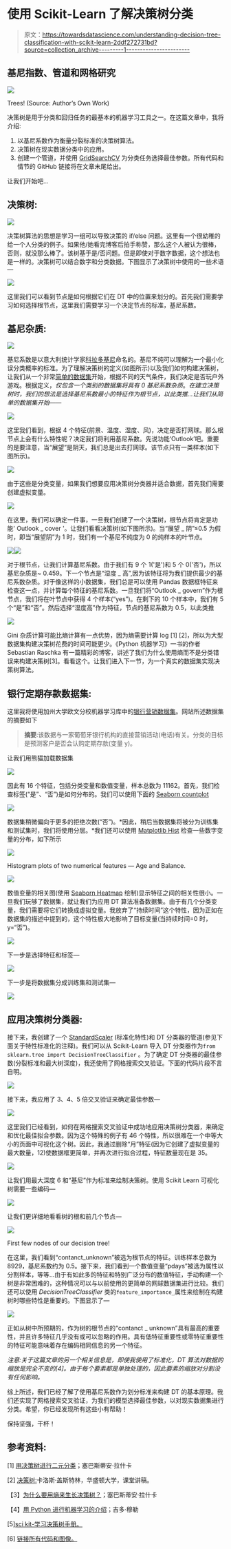 # 使用 Scikit-Learn 了解决策树分类

> 原文：<https://towardsdatascience.com/understanding-decision-tree-classification-with-scikit-learn-2ddf272731bd?source=collection_archive---------1----------------------->

## 基尼指数、管道和网格研究

![](img/1665a0fe496aa9f8c42f1e6aab9894d7.png)

Trees! (Source: Author’s Own Work)

决策树是用于分类和回归任务的最基本的机器学习工具之一。在这篇文章中，我将介绍:

1.  以基尼系数作为衡量分裂标准的决策树算法。
2.  决策树在现实数据分类中的应用。
3.  创建一个管道，并使用 [GridSearchCV](https://scikit-learn.org/stable/modules/generated/sklearn.model_selection.GridSearchCV.html) 为分类任务选择最佳参数。所有代码和情节的 GitHub 链接将在文章末尾给出。

让我们开始吧…

## 决策树:

![](img/50eb4d2970993693494c1e435028aee4.png)

决策树算法的思想是学习一组可以导致决策的 if/else 问题。这里有一个很幼稚的给一个人分类的例子。如果他/她看完博客后拍手称赞，那么这个人被认为很棒，否则，就没那么棒了。该树基于是/否问题。但是即使对于数字数据，这个想法也是一样的。决策树可以结合数字和分类数据。下图显示了决策树中使用的一些术语—

![](img/37546e369f6ac01cd8e1f54cd7d0046b.png)

这里我们可以看到节点是如何根据它们在 DT 中的位置来划分的。首先我们需要学习如何选择根节点，这里我们需要学习一个决定节点的标准，基尼系数。

## 基尼杂质:

![](img/0f882e04dfc44968a0ef8e93ea487d29.png)

基尼系数是以意大利统计学家[科拉多基尼](https://en.wikipedia.org/wiki/Corrado_Gini)命名的。基尼不纯可以理解为一个最小化误分类概率的标准。为了理解决策树的定义(如图所示)以及我们如何构建决策树，让我们从一个非常[简单的数据集](https://www.kaggle.com/fredericobreno/play-tennis#play_tennis.csv)开始，根据不同的天气条件，我们决定是否玩户外游戏。根据定义，*仅包含一个类别的数据集将具有 0 基尼系数杂质*。*在建立决策树时，我们的想法是选择基尼系数最小的特征作为根节点，以此类推...让我们从简单的数据集开始——*

![](img/cbe992d8e1a2b80600f878da88986dc2.png)

这里我们看到，根据 4 个特征(前景、温度、湿度、风)，决定是否打网球。那么根节点上会有什么特性呢？决定我们将利用基尼系数。先说功能‘Outlook’吧。重要的是要注意，当“展望”是阴天，我们总是出去打网球。该节点只有一类样本(如下图所示)。

![](img/65eae5181c083e05e050c15f08ba5164.png)

由于这些是分类变量，如果我们想要应用决策树分类器并适合数据，首先我们需要创建虚拟变量。

![](img/882bb600fa7c98369dbb6cf2ca9170f4.png)

在这里，我们可以确定一件事，一旦我们创建了一个决策树，根节点将肯定是功能' Outlook _ cover '。让我们看看决策树(如下图所示)。当“展望 _ 阴”≤0.5 为假时，即当“展望阴”为 1 时，我们有一个基尼不纯度为 0 的纯样本的叶节点。

![](img/1b35ee63f07b06de85674f0ca6741acf.png)![](img/12450ca25803685e2f6f2f6f3504bfc0.png)

对于根节点，让我们计算基尼系数。由于我们有 9 个 1('是')和 5 个 0('否')，所以基尼杂质是~ 0.459。下一个节点是“湿度 _ 高”,因为该特征将为我们提供最少的基尼系数杂质。对于像这样的小数据集，我们总是可以使用 Pandas 数据框特征来检查这一点，并计算每个特征的基尼系数。一旦我们将“Outlook _ govern”作为根节点，我们将在叶节点中获得 4 个样本(“yes”)。在剩下的 10 个样本中，我们有 5 个“是”和“否”。然后选择“湿度高”作为特征，节点的基尼系数为 0.5，以此类推

![](img/4b3668d07cb7110f6719331f3f6422e5.png)

Gini 杂质计算可能比熵计算有一点优势，因为熵需要计算 log [1] [2]，所以为大型数据集构建决策树花费的时间可能更少。《Python 机器学习》一书的作者 Sebastian Raschka 有一篇精彩的博客，讲述了我们为什么使用熵而不是分类错误来构建决策树[3]。看看这个。让我们进入下一节，为一个真实的数据集实现决策树算法。

## 银行定期存款数据集:

这里我将使用加州大学欧文分校机器学习库中的[银行营销数据集](https://archive.ics.uci.edu/ml/datasets/Bank+Marketing)。网站所述数据集的摘要如下

> **摘要**:该数据与一家葡萄牙银行机构的直接营销活动(电话)有关。分类的目标是预测客户是否会认购定期存款(变量 y)。

让我们用熊猫加载数据集

![](img/b1d2288ad3177376bbe1b7d4ad54d772.png)

因此有 16 个特征，包括分类变量和数值变量，样本总数为 11162。首先，我们检查标签(“是”、“否”)是如何分布的。我们可以使用下面的 [Seaborn countplot](https://seaborn.pydata.org/generated/seaborn.countplot.html)

![](img/1ff0874130827c1a61ab44c8cf21d7cb.png)

数据集稍微偏向于更多的拒绝次数(“否”)。*因此，稍后当数据集将被分为训练集和测试集时，我们将使用分层。*我们还可以使用 [Matplotlib Hist](https://matplotlib.org/3.1.1/api/_as_gen/matplotlib.pyplot.hist.html) 检查一些数字变量的分布，如下所示

![](img/09841acf609d278653e718f07e3af611.png)

Histogram plots of two numerical features — Age and Balance.

![](img/781589b9d327bd8626e32974d8f50b12.png)

数值变量的相关图(使用 [Seaborn Heatmap](https://seaborn.pydata.org/generated/seaborn.heatmap.html) 绘制)显示特征之间的相关性很小。一旦我们玩够了数据集，就让我们为应用 DT 算法准备数据集。由于有几个分类变量，我们需要将它们转换成虚拟变量。我放弃了“持续时间”这个特性，因为正如在数据集的描述中提到的，这个特性极大地影响了目标变量(当持续时间=0 时，y=“否”)。

![](img/d5fdd5dae592dd2ec10f496bf8cce5d4.png)

下一步是选择特征和标签—

![](img/84e7576a9dd8e092f893f2fb283557ec.png)

下一步是将数据集分成训练集和测试集—

![](img/e156a5bb18611036c0fbbb2cdd4de96b.png)

## 应用决策树分类器:

接下来，我创建了一个 [StandardScaler](https://scikit-learn.org/stable/modules/generated/sklearn.preprocessing.StandardScaler.html) (标准化特性)和 DT 分类器的管道(参见下面关于特性标准化的注释)。我们可以从 Scikit-Learn 导入 DT 分类器作为`from sklearn.tree import DecisionTreeClassifier` 。为了确定 DT 分类器的最佳参数(分裂标准和最大树深度)，我还使用了网格搜索交叉验证。下面的代码片段不言自明。

![](img/ac9befbf1747aab574ec03a1346bbc19.png)

接下来，我应用了 3、4、5 倍交叉验证来确定最佳参数—

![](img/7f7017cfd7f4dce281881ea31f81edb5.png)

这里我们已经看到，如何在网格搜索交叉验证中成功地应用决策树分类器，来确定和优化最佳拟合参数。因为这个特殊的例子有 46 个特性，所以很难在一个中等大小的页面中可视化这个树。因此，我通过删除“月”特征(因为它创建了虚拟变量的最大数量，12)使数据框更简单，并再次进行拟合过程，特征数量现在是 35。

![](img/c4e3043f82c0bfcd46537c53e7dcffc0.png)

让我们用最大深度 6 和“基尼”作为标准来绘制决策树。使用 Scikit Learn 可视化树需要一些编码—

![](img/d49b5b9277624b9da3ded425d30894dc.png)

让我们更详细地看看树的根和前几个节点—

![](img/a5ac17d3b23dca02280655011716e2cc.png)

First few nodes of our decision tree!

在这里，我们看到“contanct_unknown”被选为根节点的特征。训练样本总数为 8929，基尼系数约为 0.5。接下来，我们看到一个数值变量“pdays”被选为属性以分割样本，等等…由于有如此多的特征和特别广泛分布的数值特征，手动构建一个树是非常困难的，这种情况可以与以前使用的更简单的网球数据集进行比较。我们还可以使用 *DecisionTreeClassifier* 类的`feature_importance_`属性来绘制在构建树时哪些特性是重要的。下图显示了—

![](img/626cc854388109f5e40d963a1ed5e16f.png)

正如从树中所预期的，作为树的根节点的“contanct _ unknown”具有最高的重要性，并且许多特征几乎没有或可以忽略的作用。具有低特征重要性或零特征重要性的特征可能意味着存在编码相同信息的另一个特征。

*注意:关于这篇文章的另一个相关信息是，即使我使用了标准化，DT 算法对数据的缩放是完全不变的[4]。由于每个要素都是单独处理的，因此要素的缩放对分割没有任何影响。*

综上所述，我们已经了解了使用基尼系数作为划分标准来构建 DT 的基本原理。我们还实现了网格搜索交叉验证，为我们的模型选择最佳参数，以对现实数据集进行分类。希望，你已经发现所有这些小有帮助！

保持坚强，干杯！

## 参考资料:

[1] [用决策树进行二元分类](https://sebastianraschka.com/faq/docs/decision-tree-binary.html)；塞巴斯蒂安·拉什卡

[2] [决策树:](https://courses.cs.washington.edu/courses/cse546/13au/slides/decision-trees.pdf)卡洛斯·盖斯特林，华盛顿大学，课堂讲稿。

【3】[为什么要用熵来生长决策树？](https://sebastianraschka.com/faq/docs/decisiontree-error-vs-entropy.html)；塞巴斯蒂安·拉什卡

【4】[用 Python 进行机器学习的介绍](https://www.amazon.com/Introduction-Machine-Learning-Python-Scientists/dp/1449369413)；吉多·穆勒

[5][sci kit-学习决策树手册。](https://scikit-learn.org/stable/modules/tree.html#tree)

[6] [链接所有代码和图像。](https://github.com/suvoooo/Machine_Learning/tree/master/DecsTree)